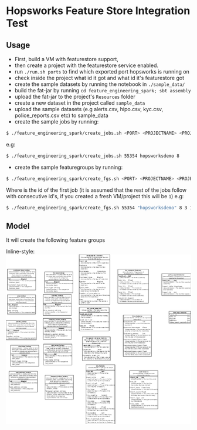 # Hopsworks Feature Store Integration Test

## Usage

- First, build a VM with featurestore support,
- then create a project with the featurestore service enabled.
- run `./run.sh ports` to find which exported port hopsworks is running on
- check inside the project what id it got and what id it's featurestore got
- create the sample datasets by running the notebook in `./sample_data/`
- build the fat-jar by running `cd feature_engineering_spark; sbt assembly`
- upload the fat-jar to the project's `Resources` folder
- create a new dataset in the project called `sample_data`
- upload the sample datasets (e.g alerts.csv, hipo.csv, kyc.csv, police_reports.csv etc) to sample_data
- create the sample jobs by running:
```sh
$ ./feature_engineering_spark/create_jobs.sh <PORT> <PROJECTNAME> <PROJECTID>
```
e.g:
```sh
$ ./feature_engineering_spark/create_jobs.sh 55354 hopsworksdemo 8
```
- create the sample featuregroups by running:
```sh
$ ./feature_engineering_spark/create_fgs.sh <PORT> <PROJECTNAME> <PROJECTID> <FEATURESTOREID> <JOBIDINIT>
```
Where <JOBIDINT> is the id of the first job (it is assumed that the rest of the jobs follow with consecutive id's, if you created a fresh VM/project this will be `1`)
e.g:
```sh
$ ./feature_engineering_spark/create_fgs.sh 55354 "hopsworksdemo" 8 3 1
```

## Model

It will create the following feature groups

Inline-style:
![model](./model.png "Model")
